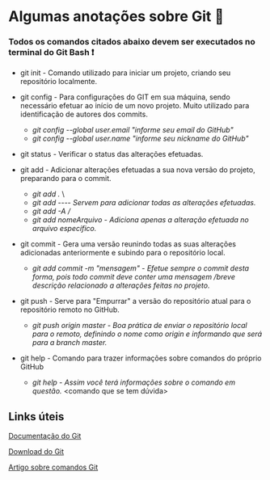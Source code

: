# Algumas anotações sobre Git :notebook:

### Todos os comandos citados abaixo devem ser executados no terminal do Git Bash :exclamation:

- git init - Comando utilizado para iniciar um projeto, criando seu repositório localmente.
- git config - Para configurações do GIT em sua máquina, sendo necessário efetuar ao início de um novo projeto. Muito utilizado para identificação de autores dos commits.
  - *git config --global user.email "informe seu email do GitHub"*
  - *git config --global user.name "informe seu nickname do GitHub"*

- git status - Verificar o status das alterações efetuadas.
- git add - Adicionar alterações efetuadas a sua nova versão do projeto, preparando para o commit.
  - *git add .*      \
  - *git add*      ---- *Servem para adicionar todas as alterações efetuadas.*
  - *git add -A    /*
  - *git add nomeArquivo* - *Adiciona apenas a alteração efetuada no arquivo específico.*

- git commit - Gera uma versão reunindo todas as suas alterações adicionadas anteriormente e subindo para o repositório local.
  - *git add commit -m "mensagem"* - *Efetue sempre o commit desta forma, pois todo commit deve conter uma mensagem /breve descrição relacionado a alterações feitas no projeto.*

- git push - Serve para "Empurrar" a versão do repositório atual para o repositório remoto no GitHub.
  - *git push origin master* - *Boa prática de enviar o repositório local para o remoto, definindo o nome como origin e informando que será para a branch master.*

- git help - Comando para trazer informações sobre comandos do próprio GitHub
  - *git help - Assim você terá informações sobre o comando em questão.* <comando que se tem dúvida> 
  

## Links úteis

[Documentação do Git](https://git-scm.com/doc)

[Download do Git](https://git-scm.com/downloads)

[Artigo sobre comandos Git](https://www.codigofonte.com.br/artigos/top-25-comandos-do-git)










